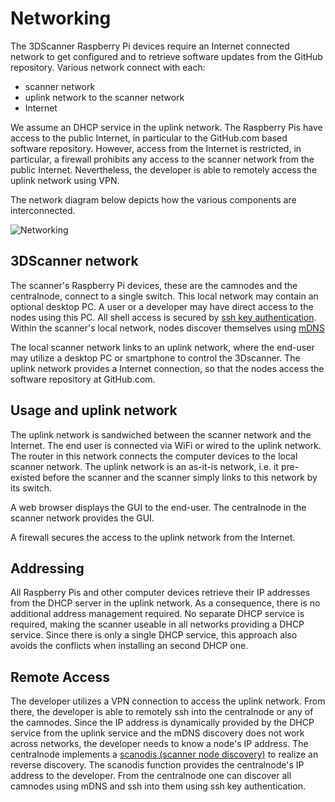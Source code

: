 # Networking

The 3DScanner Raspberry Pi devices require an Internet connected network to get configured and to retrieve software updates from the GitHub repository. Various network connect with each:

* scanner network
* uplink network to the scanner network
* Internet

We assume an DHCP service in the uplink network. The Raspberry Pis have access to the public Internet, in particular to the GitHub.com based software repository. However, access from the Internet is restricted, in particular, a firewall prohibits any access to the scanner network from the public Internet. Nevertheless, the developer is able to remotely access the uplink network using VPN. 

The network diagram below depicts how the various components are interconnected.

![Networking](http://www.plantuml.com/plantuml/png/3SN14S9020NGLhI1vP2RPpkm06S5ncIIm0vyPYtVlCkxRyP7YLOSjnKO-I2AFjjtmrgVIWrsWneQ-qaioliIj3nVtCqqwEo9At5Eal4snVJOi-67Fm00)


## 3DScanner network

The scanner's Raspberry Pi devices, these are the camnodes and the centralnode, connect to a single switch. This local network may contain an optional desktop PC. A user or a developer may have direct access to the nodes using this PC. All shell access is secured by [ssh key authentication](sshkeys.md). Within the scanner's local network, nodes discover themselves using [mDNS](https://en.wikipedia.org/wiki/Multicast_DNS)

The local scanner network links to an uplink network, where the end-user may utilize a desktop PC or smartphone to control the 3Dscanner. The uplink network provides a Internet connection, so that the nodes access the software repository at GitHub.com.


## Usage and uplink network

The uplink network is sandwiched between the scanner network and the Internet. The end user is connected via WiFi or wired to the uplink network. The router in this network connects the computer devices to the local scanner network. The uplink network is an as-it-is network, i.e. it pre-existed before the scanner and the scanner simply links to this network by its switch.

A web browser displays the GUI to the end-user. The centralnode in the scanner network provides the GUI.

A firewall secures the access to the uplink network from the Internet.

## Addressing

All Raspberry Pis and other computer devices retrieve their IP addresses from the DHCP server in the uplink network. As a consequence, there is no additional address management required. No separate DHCP service is required, making the scanner useable in all networks providing a DHCP service. Since there is only a single DHCP service, this approach also avoids the conflicts when installing an second DHCP one.


## Remote Access

The developer utilizes a VPN connection to access the uplink network. From there, the developer is able to remotely ssh into the centralnode or any of the camnodes. Since the IP address is dynamically provided by the DHCP service from the uplink service and the mDNS discovery does not work across networks, the developer needs to know a node's IP address. The centralnode implements a [scanodis (scanner node discovery)](reverse_discovery.md) to realize an reverse discovery. The scanodis function provides the centralnode's IP address to the developer. From the centralnode one can discover all camnodes using mDNS and ssh into them using ssh key authentication.


